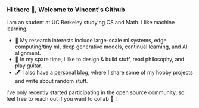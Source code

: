 ### Hi there 👋, Welcome to Vincent's Github

I am an student at UC Berkeley studying CS  and Math. I like machine learning. 
- 🔭 My research interests include large-scale ml systems, edge computing/tiny ml, deep generative models, continual learning, and AI alignment.
- 🌱 In my spare time, I like to design & build stuff, read philosophy, and play guitar.
- 🖋️ I also have a [personal blog](https://vincentwu.me), where I share some of my hobby projects and write about random stuff.


I've only recently started participating in the open source community, so feel free to reach out if you want to collab 👯 !

<!-- [![Vincent's Github Stats](https://github-readme-stats.vercel.app/api?username=cveinnt&hide=contribs,issues&count_private=true&show_icons=true&theme=tokyonight)](https://github.com/anuraghazra/github-readme-stats) -->

<!-- [![Top Langs](https://github-readme-stats.vercel.app/api/top-langs/?username=cveinnt&layout=compact&theme=tokyonight&langs_count=10)](https://github.com/anuraghazra/github-readme-stats) -->
